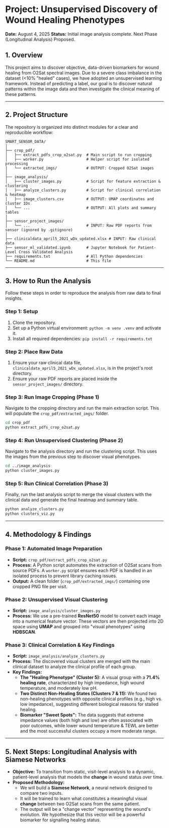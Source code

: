 # Project: Unsupervised Discovery of Wound Healing Phenotypes

**Date:** August 4, 2025
**Status:** Initial image analysis complete. Next Phase (Longitudinal Analysis) Proposed.

## 1. Overview

This project aims to discover objective, data-driven biomarkers for wound healing from O2Sat spectral images. Due to a severe class imbalance in the dataset (<10% "healed" cases), we have adopted an unsupervised learning framework. Instead of predicting a label, our goal is to discover natural patterns within the image data and then investigate the clinical meaning of these patterns.

---

## 2. Project Structure

The repository is organized into distinct modules for a clear and reproducible workflow:

```text
SMART_SENSOR_DATA/
│
├── crop_pdf/
│   ├── extract_pdfs_crop_o2sat.py  # Main script to run cropping
│   ├── worker.py                   # Helper script for isolated processing
│   └── extracted_imgs/             # OUTPUT: Cropped O2Sat images
│
├── image_analysis/
│   ├── cluster_images.py           # Script for feature extraction & clustering
│   ├── analyze_clusters.py         # Script for clinical correlation & heatmap
│   ├── image_clusters.csv          # OUTPUT: UMAP coordinates and cluster IDs
│   └── ...                         # OUTPUT: All plots and summary tables
│
├── sensor_project_images/
│   └── ...                         # INPUT: Raw PDF reports from sensor (ignored by .gitignore)
│
├── clinicaldata_april5_2021_wDx_updated.xlsx # INPUT: Raw clinical data 
├── sensor_ml_validated.ipynb       # Jupyter Notebook for Patient-Level Cross Validated Analysis
├── requirements.txt                # All Python dependencies
└── README.md                       # This file
```

---

## 3. How to Run the Analysis

Follow these steps in order to reproduce the analysis from raw data to final insights.

### Step 1: Setup

1.  Clone the repository.
2.  Set up a Python virtual environment: `python -m venv .venv` and activate it.
3.  Install all required dependencies: `pip install -r requirements.txt`

### Step 2: Place Raw Data

1.  Ensure your raw clinical data file, `clinicaldata_april5_2021_wDx_updated.xlsx`, is in the project's root directory.
2.  Ensure your raw PDF reports are placed inside the `sensor_project_images/` directory.

### Step 3: Run Image Cropping (Phase 1)

Navigate to the cropping directory and run the main extraction script. This will populate the `crop_pdf/extracted_imgs/` folder.

```bash
cd crop_pdf
python extract_pdfs_crop_o2sat.py
```

### Step 4: Run Unsupervised Clustering (Phase 2)

Navigate to the analysis directory and run the clustering script. This uses the images from the previous step to discover visual phenotypes.

```bash
cd ../image_analysis
python cluster_images.py
```

### Step 5: Run Clinical Correlation (Phase 3)

Finally, run the last analysis script to merge the visual clusters with the clinical data and generate the final heatmap and summary table.

```bash
python analyze_clusters.py
python clusters_viz.py
```

---

## 4. Methodology & Findings

### Phase 1: Automated Image Preparation

* **Script:** `crop_pdf/extract_pdfs_crop_o2sat.py`
* **Process:** A Python script automates the extraction of O2Sat scans from source PDFs. A `worker.py` script ensures each PDF is handled in an isolated process to prevent library caching issues.
* **Output:** A clean folder (`crop_pdf/extracted_imgs/`) containing one cropped PNG file per visit.

### Phase 2: Unsupervised Visual Clustering

* **Script:** `image_analysis/cluster_images.py`
* **Process:** We use a pre-trained **ResNet50** model to convert each image into a numerical feature vector. These vectors are then projected into 2D space using **UMAP** and grouped into "visual phenotypes" using **HDBSCAN**.

### Phase 3: Clinical Correlation & Key Findings

* **Script:** `image_analysis/analyze_clusters.py`
* **Process:** The discovered visual clusters are merged with the main clinical dataset to analyze the clinical profile of each group.
* **Key Findings:**
    * **The "Healing Phenotype" (Cluster 5):** A visual group with a **71.4% healing rate**, characterized by high impedance, high wound temperature, and moderately low pH.
    * **Two Distinct Non-Healing States (Clusters 7 & 11):** We found two non-healing phenotypes with opposite clinical profiles (e.g., high vs. low impedance), suggesting different biological reasons for stalled healing.
    * **Biomarker "Sweet Spots":** The data suggests that extreme impedance values (both high and low) are often associated with poor outcomes, while lower wound temperature & TEWL are better and the most successful clusters occupy a more moderate range.

---

## 5. Next Steps: Longitudinal Analysis with Siamese Networks

* **Objective:** To transition from static, visit-level analysis to a dynamic, patient-level analysis that models the **change** in wound status over time.
* **Proposed Methodology:**
    * We will build a **Siamese Network**, a neural network designed to compare two inputs.
    * It will be trained to learn what constitutes a meaningful visual **change** between two O2Sat scans from the same patient.
    * The output will be a "change vector" representing the wound's evolution. We hypothesize that this vector will be a powerful biomarker for signalling healing status.
